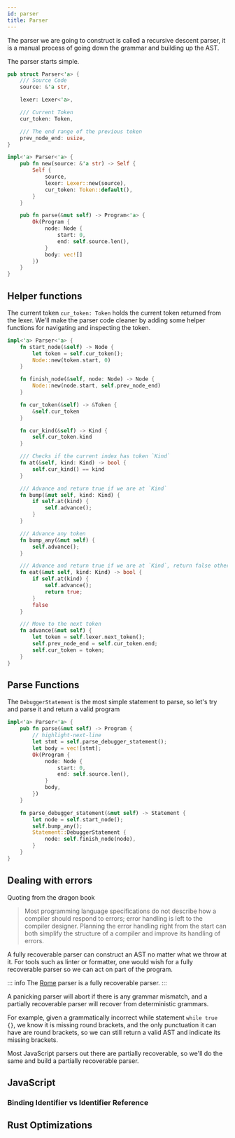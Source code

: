 ```yaml
---
id: parser
title: Parser
---
```


The parser we are going to construct is called a recursive descent parser,
it is a manual process of going down the grammar and building up the AST.

The parser starts simple.

```rust
pub struct Parser<'a> {
    /// Source Code
    source: &'a str,

    lexer: Lexer<'a>,

    /// Current Token
    cur_token: Token,

    /// The end range of the previous token
    prev_node_end: usize,
}

impl<'a> Parser<'a> {
    pub fn new(source: &'a str) -> Self {
        Self {
            source,
            lexer: Lexer::new(source),
            cur_token: Token::default(),
        }
    }

    pub fn parse(&mut self) -> Program<'a> {
        Ok(Program {
            node: Node {
                start: 0,
                end: self.source.len(),
            }
            body: vec![]
        })
    }
}
```

## Helper functions

The current token `cur_token: Token` holds the current token returned from the lexer.
We'll make the parser code cleaner by adding some helper functions for navigating and inspecting the token.

```rust
impl<'a> Parser<'a> {
    fn start_node(&self) -> Node {
        let token = self.cur_token();
        Node::new(token.start, 0)
    }

    fn finish_node(&self, node: Node) -> Node {
        Node::new(node.start, self.prev_node_end)
    }

    fn cur_token(&self) -> &Token {
        &self.cur_token
    }

    fn cur_kind(&self) -> Kind {
        self.cur_token.kind
    }

    /// Checks if the current index has token `Kind`
    fn at(&self, kind: Kind) -> bool {
        self.cur_kind() == kind
    }

    /// Advance and return true if we are at `Kind`
    fn bump(&mut self, kind: Kind) {
        if self.at(kind) {
            self.advance();
        }
    }

    /// Advance any token
    fn bump_any(&mut self) {
        self.advance();
    }

    /// Advance and return true if we are at `Kind`, return false otherwise
    fn eat(&mut self, kind: Kind) -> bool {
        if self.at(kind) {
            self.advance();
            return true;
        }
        false
    }

    /// Move to the next token
    fn advance(&mut self) {
        let token = self.lexer.next_token();
        self.prev_node_end = self.cur_token.end;
        self.cur_token = token;
    }
}
```

## Parse Functions

The `DebuggerStatement` is the most simple statement to parse, so let's try and parse it and return a valid program

```rust
impl<'a> Parser<'a> {
    pub fn parse(&mut self) -> Program {
        // highlight-next-line
        let stmt = self.parse_debugger_statement();
        let body = vec![stmt];
        Ok(Program {
            node: Node {
                start: 0,
                end: self.source.len(),
            }
            body,
        })
    }

    fn parse_debugger_statement(&mut self) -> Statement {
        let node = self.start_node();
        self.bump_any();
        Statement::DebuggerStatement {
            node: self.finish_node(node),
        }
    }
}
```

## Dealing with errors

Quoting from the dragon book

> Most programming language specifications do not describe how a compiler should respond to errors; error handling is left to the compiler designer.
> Planning the error handling right from the start can both simplify the structure of a compiler and improve its handling of errors.

A fully recoverable parser can construct an AST no matter what we throw at it.
For tools such as linter or formatter, one would wish for a fully recoverable parser so we can act on part of the program.

::: info
The [Rome](https://github.com/rome/tools) parser is a fully recoverable parser.
:::

A panicking parser will abort if there is any grammar mismatch, and a partially recoverable parser will recover from deterministic grammars.

For example, given a grammatically incorrect while statement `while true {}`, we know it is missing round brackets,
and the only punctuation it can have are round brackets, so we can still return a valid AST and indicate its missing brackets.

Most JavaScript parsers out there are partially recoverable, so we'll do the same and build a partially recoverable parser.

## JavaScript

### Binding Identifier vs Identifier Reference

## Rust Optimizations
